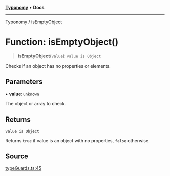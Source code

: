 [**Typonomy**](../README.md) • **Docs**

***

[Typonomy](../globals.md) / isEmptyObject

# Function: isEmptyObject()

> **isEmptyObject**(`value`): `value is Object`

Checks if an object has no properties or elements.

## Parameters

• **value**: `unknown`

The object or array to check.

## Returns

`value is Object`

Returns `true` if value is an object with no properties, `false` otherwise.

## Source

[typeGuards.ts:45](https://github.com/softcraft-development/typonomy/blob/5469316e6ff7a55df7069c91f81292468fab4b62/src/typeGuards.ts#L45)
